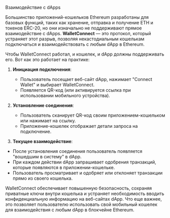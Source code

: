 Взаимодействие с dApps

Большинство приложений-кошельков Ethereum разработаны для базовых функций, таких как хранение, отправка и получение ETH и токенов ERC-20, но они изначально не поддерживают прямое взаимодействие с dApps. **WalletConnect** — это протокол, который устраняет этот разрыв, позволяя некастодиальным кошелькам подключаться и взаимодействовать с любым dApp в Ethereum.

Чтобы WalletConnect работал, и кошелек, и dApp должны поддерживать его. Вот как это работает на практике:

1. **Инициация подключения**:
   - Пользователь посещает веб-сайт dApp, нажимает "Connect Wallet" и выбирает WalletConnect.
   - Появляется QR-код (или активируется ссылка при использовании мобильного устройства).

2. **Установление соединения**:
   - Пользователь сканирует QR-код своим приложением-кошельком или нажимает на ссылку.
   - Приложение-кошелек отображает детали запроса на подключение.

3. **Текущее взаимодействие**:
- После установления соединения пользователь появляется "вошедшим в систему" в dApp.
- При каждом действии dApp запрашивает одобрения транзакций, которые появляются в приложении-кошельке.
- Пользователь просматривает и одобряет или отклоняет транзакции прямо из своего кошелька.

WalletConnect обеспечивает повышенную безопасность, сохраняя приватные ключи внутри кошелька и устраняет необходимость вводить конфиденциальную информацию на веб-сайтах dApp. Что еще важнее, это позволяет пользователю использовать свой мобильный кошелек для взаимодействия с любым dApp в блокчейне Ethereum.